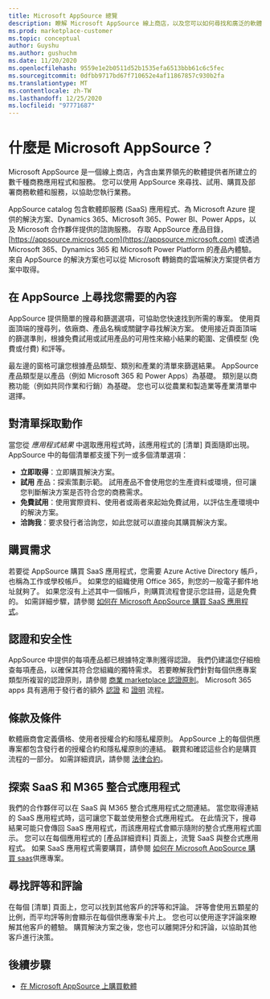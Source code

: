 ```yaml
---
title: Microsoft AppSource 總覽
description: 瞭解 Microsoft AppSource 線上商店，以及您可以如何尋找和廣泛的軟體和解決方案目錄。
ms.prod: marketplace-customer
ms.topic: conceptual
author: Guyshu
ms.author: gushuchm
ms.date: 11/20/2020
ms.openlocfilehash: 9559e1e2b0511d52b1535efa6513bbb61c6c5fec
ms.sourcegitcommit: 0dfbb9717bd67f710652e4af11867857c930b2fa
ms.translationtype: MT
ms.contentlocale: zh-TW
ms.lasthandoff: 12/25/2020
ms.locfileid: "97771687"
---
```

# <a name="what-is-microsoft-appsource"></a>什麼是 Microsoft AppSource？

Microsoft AppSource 是一個線上商店，內含由業界領先的軟體提供者所建立的數千種商務應用程式和服務。 您可以使用 AppSource 來尋找、試用、購買及部署商務軟體和服務，以協助您執行業務。

AppSource catalog 包含軟體即服務 (SaaS) 應用程式、為 Microsoft Azure 提供的解決方案、Dynamics 365、Microsoft 365、Power BI、Power Apps，以及 Microsoft 合作夥伴提供的諮詢服務。 存取 AppSource 產品目錄， [https://appsource.microsoft.com](https://appsource.microsoft.com) 或透過 Microsoft 365、Dynamics 365 和 Microsoft Power Platform 的產品內體驗。 來自 AppSource 的解決方案也可以從 Microsoft 轉銷商的雲端解決方案提供者方案中取得。

## <a name="find-what-you-need-on-appsource"></a>在 AppSource 上尋找您需要的內容

AppSource 提供簡單的搜尋和篩選選項，可協助您快速找到所需的專案。 使用頁面頂端的搜尋列，依廠商、產品名稱或關鍵字尋找解決方案。 使用接近頁面頂端的篩選準則，根據免費試用或試用產品的可用性來縮小結果的範圍、定價模型 (免費或付費) 和評等。

最左邊的窗格可讓您根據產品類型、類別和產業的清單來篩選結果。 AppSource 產品類型是以產品（例如 Microsoft 365 和 Power Apps）為基礎。 類別是以商務功能（例如共同作業和行銷）為基礎。 您也可以從農業和製造業等產業清單中選擇。

## <a name="take-action-on-a-listing"></a>對清單採取動作

當您從 _應用程式結果_ 中選取應用程式時，該應用程式的 [清單] 頁面隨即出現。 AppSource 中的每個清單都支援下列一或多個清單選項：

- **立即取得**：立即購買解決方案。
- **試用** 產品：探索策劃示範。 試用產品不會使用您的生產資料或環境，但可讓您判斷解決方案是否符合您的商務需求。
- **免費試用**：使用實際資料、使用者或兩者來起始免費試用，以評估生產環境中的解決方案。
- **洽詢我**：要求發行者洽詢您，如此您就可以直接向其購買解決方案。

## <a name="purchasing-requirements"></a>購買需求

若要從 AppSource 購買 SaaS 應用程式，您需要 Azure Active Directory 帳戶，也稱為工作或學校帳戶。 如果您的組織使用 Office 365，則您的一般電子郵件地址就夠了。 如果您沒有上述其中一個帳戶，則購買流程會提示您註冊，這是免費的。 如需詳細步驟，請參閱 [如何在 Microsoft AppSource 購買 SaaS 應用程式](purchase-software-appsource.md)。

## <a name="certification-and-security"></a>認證和安全性

AppSource 中提供的每項產品都已根據特定準則獲得認證。 我們仍建議您仔細檢查每項產品，以確保其符合您組織的獨特需求。 若要瞭解我們針對每個供應專案類型所複習的認證原則，請參閱 [商業 marketplace 認證原則](/legal/marketplace/certification-policies)。 Microsoft 365 apps 具有適用于發行者的額外 [認證](/microsoft-365-app-certification/docs/enterprise-app-certification-guide) 和 [證明](/microsoft-365-app-certification/docs/enterprise-app-attestation-guide) 流程。

## <a name="terms-and-conditions"></a>條款及條件

軟體廠商會定義價格、使用者授權合約和隱私權原則。 AppSource 上的每個供應專案都包含發行者的授權合約和隱私權原則的連結。 觀賞和確認這些合約是購買流程的一部分。 如需詳細資訊，請參閱 [法律合約](legal-contracts.md)。

## <a name="discover-saas-and-m365-integrated-apps"></a>探索 SaaS 和 M365 整合式應用程式

我們的合作夥伴可以在 SaaS 與 M365 整合式應用程式之間連結。 當您取得連結的 SaaS 應用程式時，這可讓您下載並使用整合式應用程式。 在此情況下，搜尋結果可能只會傳回 SaaS 應用程式，而該應用程式會顯示隨附的整合式應用程式圖示。 您可以在每個應用程式的 [產品詳細資料] 頁面上，流覽 SaaS 與整合式應用程式。 如果 SaaS 應用程式需要購買，請參閱 [如何在 Microsoft AppSource 購買 saas](purchase-software-appsource.md)供應專案。

## <a name="find-ratings-and-reviews"></a>尋找評等和評論

在每個 [清單] 頁面上，您可以找到其他客戶的評等和評論。 評等會使用五顆星的比例，而平均評等則會顯示在每個供應專案卡片上。 您也可以使用逐字評論來瞭解其他客戶的體驗。 購買解決方案之後，您也可以離開評分和評論，以協助其他客戶進行決策。

## <a name="next-steps"></a>後續步驟

- [在 Microsoft AppSource 上購買軟體](purchase-software-appsource.md)
